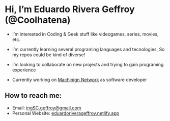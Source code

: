 # Hi, I’m **Eduardo Rivera Geffroy** (@Coolhatena)

- I’m interested in Coding & Geek stuff like videogames, series, movies, etc.

- I’m currently learning several programing languages and tecnologies, So my repos could be kind of diverse!

- I’m looking to collaborate on new projects and trying to gain programing experience

- Currently working on [Machinign Network](http://machiningnetwork.com) as software developer 

## How to reach me: 
- Email: ingSC.geffroy@gmail.com
- Personal Website: [eduardoriverageffroy.netlify.app](https://eduardoriverageffroy.netlify.app)
